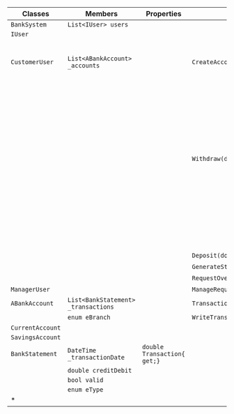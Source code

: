 | Classes			| Members																				| Properties					| Methods							| Scenario														| Outputs		|
|-------------------|---------------------------------------------------------------------------------------|-------------------------------|-----------------------------------|---------------------------------------------------------------|---------------|
| `BankSystem`		| `List<IUser> users`																	|								|									|																|				|
| `IUser`			|																						|								|									|																|				|
| `CustomerUser`	| `List<ABankAccount> _accounts`														|								| `CreateAccount(ABankAccount)`		| User wants to make a current account							| string		|
|					|																						|								|									| User wants to make a savings account							| string		|
|					|																						|								| `Withdraw(double, int)`			| User attempts to withdraw more than possible					| false			|
|					|																						|								|									| User attempts to withdraw an acceptable ammount				| true			|
|					|																						|								| `Deposit(double, int)`			|																| double		|
|					|																						|								| `GenerateStatement()`				|																| int			|
|					|																						|								| `RequestOverdraft(double)`		|																| BankStatement	|
| `ManagerUser`		|																						|								| `ManageRequest(BankStatement)`	|																| bool			|
| `ABankAccount`	| `List<BankStatement> _transactions`													|								| `Transaction(BankStatement)`		|																| double		|
|					| `enum eBranch`																		|								| `WriteTransactions()`				|																| string		|
| `CurrentAccount`	|																						|								|									|																|				|
| `SavingsAccount`	|																						|								|									|																|				|
| `BankStatement`	| `DateTime _transactionDate`															| `double Transaction{ get;}`	|									|																| double		|
|					| `double creditDebit`																	|								|									|																|				|
|					| `bool valid`																			|								|									|																|				|
|					| `enum eType`																			|								|									|																|				|
| *					|																						|								|									|																|				|

